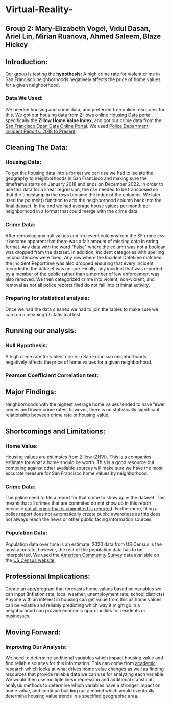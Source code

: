 # Virtual-Reality-

## Group 2: Mary-Elizabeth Vogel, Vidul Dasan, Ariel Lin, Mirian Ruanova, Ahmed Saleem, Blaze Hickey

## Introduction: 
Our group is testing the **hypothesis:** A high crime rate for violent crime in San Francisco neighborhoods negatively affects the price of home values for a given neighborhood.

### Data We Used: 
We needed housing and crime data, and preferred free online resources for this. We got our housing data from Zillows online [Housing Data portal](https://www.zillow.com/research/data/), specifically the **Zillow Home Value Index**, and got our crime data from the [San Francisco Open Data Online Portal](https://datasf.org/opendata/). We used [Police Department Incident Reports: 2018 to Present](https://data.sfgov.org/Public-Safety/Police-Department-Incident-Reports-2018-to-Present/wg3w-h783). 

## Cleaning The Data: 

### Housing Data: 
To get the housing data into a format we can use we had to isolate the geography to neighborhoods in San Francisco and making sure the timeframe starts on January 2018 and ends on December 2022. In order to use this data for a linear regression, the csv needed to be transposed so that the timestamp in the rows became the index of the columns. We later used the pd.melt() function to add the neighborhood column back into the final dataset. In the end we had average house values per month per neighborhood in a format that could merge with the crime data

### Crime Data: 
After removing any null values and irrelevent columnsfrom the SF crime csv, it became apparent that there was a fair amount of missing data in string format. Any data with the word "False" where the column was not a boolean was dropped from the dataset. In addition, incident categories with spelling inconcistencies were fixed. Any row where the Incident Datetime matched the Incident Reporttime was also dropped ensuring that every incident recorded in the dataset was unique. Finally, any incident that was reported by a member of the public rather than a member of law enforcement was also removed. We then categorized crime into violent, non-violent, and removal as not all police reports filed do not fall into criminal activity. 

### Preparing for statistical analysis: 
Once we had the data cleaned we had to join the tables to make sure we can run a meaningful statistical test. 

## Running our analysis: 
### Null Hypothesis: 
A high crime rate for violent crime in San Francisco neighborhoods negatively affects 	the price of home values for a given neighborhood.

### Pearson Coefficient Correlation test: 


## Major Findings: 
Neighborhoods with the highest average home values tended to have fewer crimes and lower crime rates, however, there is no statistically significant relationship between crime rate or housing value. 

## Shortcomings and Limitations: 
### Home Value:
Housing values are estimates from [Zillow (ZHVI)](https://www.zillow.com/research/data/). This is a companies estimate for what a home should be worth. This is a good resource but compaing against other available sources will make sure we have the most accurate measure for San Francisco home values by neighborhood.

### Crime Data:
The police need to file a report for that crime to show up in the dataset. This means that all crimes that are commited do not show up in this report because [not all crime that is committed is reported](https://www.pewresearch.org/fact-tank/2020/11/20/facts-about-crime-in-the-u-s/). Furthermore, filing a police report does not automatically create public awareness as this does not always reach the news or other public facing information sources.  

### Population Data:
Population data over time is an estimate. 2020 data from US Census is the most accurate, however, the rest of the population data has to be interpolated. We used the [American Community Survey](https://data.census.gov/table?q=All+5-digit+ZIP+Code+Tabulation+Areas+fully/partially+contained+within+San+Francisco-Redwood+City-South+San+Francisco,+CA+Metro+Division+within+San+Francisco-Oakland-Hayward,+CA+Metro+Area&g=050XX00US06075&tid=ACSST5Y2021.S0101&moe=false&tp=true) data available on the [US Census website](https://data.census.gov/). 

## Professional Implications: 
Create an app/program that forecasts home values based on variables we can input (Inflation rate, local weather, unemployment rate, school districts) Anyone with an interest in housing can get value from this as home values can be volatile and reliably predicting which way it might go in a neighborhood can provide economic opprotunities for residents or businesses. 

## Moving Forward: 
### Improving Our Analysis:
We need to determine additional variables which impact housing value and find reliable sources for this information. This can come from [academic research](https://www.sciencedirect.com/science/article/pii/S1877050922001922) which looks at what drives home value changes as well as finding resources that provide reliable data we can use for analyzing each variable. We would then use multiple linear regression and additional statistical analysis methods to determine which variables have a stronger impact on home value, and continue building out a model which would eventually determine housing value trends in a specified geographic area. 
